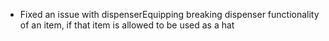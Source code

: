 * Fixed an issue with dispenserEquipping breaking dispenser functionality of an item, if that item is allowed to be used as a hat

